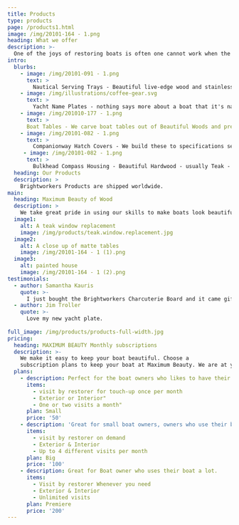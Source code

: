 ```yaml
---
title: Products
type: products
page: /products1.html
image: /img/20101-164 - 1.png
heading: What we offer
description: >-
  One of the joys of restoring boats is often one cannot work when the weather does not cooperate. During these periods we continue to hone our skills by making beautiful hand-made items that makes boats more beautiful
intro:
  blurbs:
    - image: /img/20101-091 - 1.png
      text: >
        Nautical Serving Trays - Beautiful live-edge wood and stainless steel/brass fittings are turned into beautiful servings trays, Charcuterie Boards, and Bread Boards to make boating life even better. We customize by doing veneer engraving of boat names and peoples names to further make our trays special. 
    - image: /img/illustrations/coffee-gear.svg
      text: >
        Yacht Name Plates - nothing says more about a boat that it's name and how it's owner cares for it. We use the latest CNC/Laser technology to carve boat names out of the finest wood available, and then finish them to stay beautiful longer. We use special sunblocking components to make the name plate last and withstand weathering. We guarantee the name plates for 4 years - because we treat the wood, pigments, and brightwork with the latest technology.
    - image: /img/201010-177 - 1.png
      text: >
      Boat Tables - We carve boat tables out of Beautiful Woods and preserve them with AWLWOOD brightwork so they stand out amongst the crowd. Every table we do is custom, and we use computerized CNC routers to make them perfect. Usually boat owners have us just do the top of the tables, securing their existing pedestals to the bottom of our tables. 
    - image: /img/20101-082 - 1.png
      text: >
        Companionway Hatch Covers - We build these to specifications sent in by our customers. We do these for our sustaining members at $30 per hour, and for regular customers at $50 per hour. All our quotes are not-to-exceed prior to starting work . Usually the owner makes a temporary cover and sends us the pieces so we can restore or replace identically. We also accept detailed measurements and photos to allow for the existing covers to be left in place until the new ones are delivered.
     - image: /img/20101-082 - 1.png
      text: >
        Bulkhead Compass Housing - Beautiful Hardwood - usually Teak - Bulkhead compass housings made specifically to your compass add increased functionality and beauty to every boat. We already have templates for all makes and models of Plastimo and Ritchie Navigation Bulkhead compasses to make ordering and installation easier. We also do many other  - just send us your exact dimensions.
  heading: Our Products
  description: >
    Brightworkers Products are shipped worldwide.
main:
  heading: Maximum Beauty of Wood
  description: >
    We take great pride in using our skills to make boats look beautiful. We apply those same skills to make a small number of products for our clients, our sustaining members, and boat owners everywhere.
  image1:
    alt: A teak window replacement
    image: /img/products/teak.window.replacement.jpg
  image2:
    alt: A close up of matte tables
    image: /img/20101-164 - 1 (1).png
  image3:
    alt: painted house
    image: /img/20101-164 - 1 (2).png
testimonials:
  - author: Samantha Kauris
    quote: >-
      I just bought the Brightworkers Charcuterie Board and it came gift wrapped beautifully. I couldn’t even believe how beautiful the wood and the craftmanship was. .
  - author: Jim Troller
    quote: >-
      Love my new yacht plate. 
      
full_image: /img/products/products-full-width.jpg
pricing:
  heading: MAXIMUM BEAUTY Monthly subscriptions
  description: >-
    We make it easy to keep your boat beautiful. Choose a
    subscription plans to keep your boat at Maximum Beauty. We are at your doorstep whenever you need a touch-up. Contact us about more details and payment info.
  plans:
    - description: Perfect for the boat owners who likes to have their boat looking the best all year long.
      items:
        - visit by restorer for touch-up once per month
        - Exterior or Interior"
        - One or two visits a month"
      plan: Small
      price: '50'
    - description: 'Great for small boat owners, owners who use their boat a lot'
      items:
        - visit by restorer on demand
        - Exterior & Interior
        - Up to 4 different visits per month
      plan: Big
      price: '100'
    - description: Great for Boat owner who uses their boat a lot. 
      items:
        - Visit by restorer Whenever you need
        - Exterior & Interior
        - Unlimited visits
      plan: Premiere 
      price: '200'
---
```



